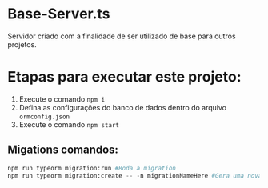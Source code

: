 # Base-Server.ts
Servidor criado com a finalidade de ser utilizado de base para outros projetos.

# Etapas para executar este projeto:

1. Execute o comando `npm i`
2. Defina as configurações do banco de dados dentro do arquivo `ormconfig.json`
3. Execute o comando `npm start`

## Migations comandos:
```python
npm run typeorm migration:run #Roda a migration
npm run typeorm migration:create -- -n migrationNameHere #Gera uma nova migration
```
